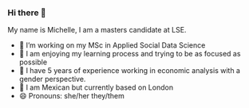 ### Hi there 👋
My name is Michelle, I am a masters candidate at LSE.
- 🔭 I’m working on my MSc in Applied Social Data Science
- 📕 I am enjoying my learning process and trying to be as focused as possible
- 🎯 I have 5 years of experience working in economic analysis with a gender perspective. 
- 📍 I am Mexican but currently based on London
- 😄 Pronouns: she/her they/them
